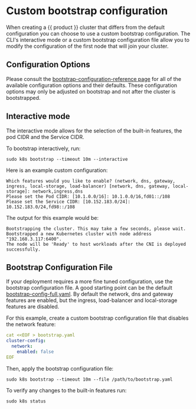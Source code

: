 # Custom bootstrap configuration

When creating a {{ product }} cluster that differs from the default
configuration you can choose to use a custom bootstrap configuration.
The CLI's interactive mode or a custom bootstrap configuration file allow you
to modify the configuration of the first node that will join your cluster. 

## Configuration Options

Please consult the [bootstrap-configuration-reference page] for all of the
available configuration options and their defaults. These configuration options
may only be adjusted on bootstrap and not after the cluster is bootstrapped.

## Interactive mode

The interactive mode allows for the selection of the built-in features, the pod
CIDR and the Service CIDR.

To bootstrap interactively, run:

```
sudo k8s bootstrap --timeout 10m --interactive
```

Here is an example custom configuration:

```
Which features would you like to enable? (network, dns, gateway, ingress, local-storage, load-balancer) [network, dns, gateway, local-storage]: network,ingress,dns
Please set the Pod CIDR: [10.1.0.0/16]: 10.1.0.0/16,fd01::/108
Please set the Service CIDR: [10.152.183.0/24]: 10.152.183.0/24,fd98::/108
```

The output for this example would be:

```
Bootstrapping the cluster. This may take a few seconds, please wait.
Bootstrapped a new Kubernetes cluster with node address "192.168.3.117:6400".
The node will be 'Ready' to host workloads after the CNI is deployed successfully.
```

## Bootstrap Configuration File

If your deployment requires a more fine tuned configuration, use the bootstrap
configuration file. A good starting point can be the default
[bootstrap-config-full.yaml]. By default the network, dns and gateway features
are enabled, but the ingress, load-balancer and local-storage features are
disabled.


For this example, create a custom bootstrap configuration file that disables
the network feature:

```yaml
cat <<EOF > bootstrap.yaml
cluster-config:
  network:
    enabled: false
EOF
```


Then, apply the bootstrap configuration file:

```
sudo k8s bootstrap --timeout 10m --file /path/to/bootstrap.yaml
```

To verify any changes to the built-in features run:

```
sudo k8s status
```

<!-- LINKS -->

[bootstrap-configuration-reference page]: /src/snap/reference/bootstrap-config-reference.md
[bootstrap-config-full.yaml]: https://raw.githubusercontent.com/canonical/k8s-snap/refs/heads/main/src/k8s/cmd/k8s/testdata/bootstrap-config-full.yaml